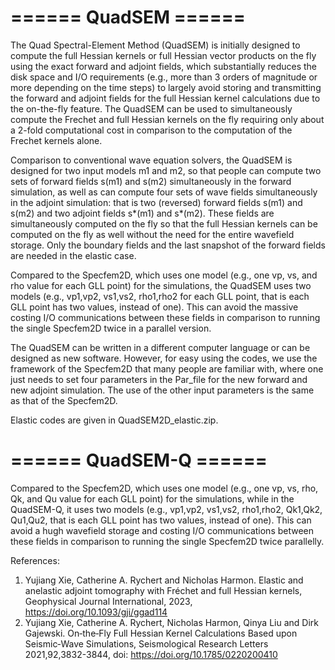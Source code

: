 # ====== QuadSEM ======

The Quad Spectral-Element Method (QuadSEM) is initially designed to compute the full Hessian kernels or full Hessian vector products on the fly using the exact forward and adjoint fields, which substantially reduces the disk space and I/O requirements (e.g., more than 3 orders of magnitude or more depending on the time steps) to largely avoid storing and transmitting the forward and adjoint fields for the full Hessian kernel calculations due to the on-the-fly feature. The QuadSEM can be used to simultaneously compute the Frechet and full Hessian kernels on the fly requiring only about a 2-fold computational cost in comparison to the computation of the Frechet kernels alone.

Comparison to conventional wave equation solvers, the QuadSEM is designed for two input models m1 and m2, so that people can compute two sets of forward fields s(m1) and s(m2) simultaneously in the forward simulation, as well as can compute four sets of wave fields simultaneously in the adjoint simulation: that is two (reversed) forward fields s(m1) and s(m2) and two adjoint fields s*(m1) and s*(m2). These fields are simultaneously computed on the fly so that the full Hessian kernels can be computed on the fly as well without the need for the entire wavefield storage. Only the boundary fields and the last snapshot of the forward fields are needed in the elastic case.

Compared to the Specfem2D, which uses one model (e.g., one vp, vs, and rho value for each GLL point) for the simulations, the QuadSEM uses two models (e.g., vp1,vp2, vs1,vs2, rho1,rho2 for each GLL point, that is each GLL point has two values, instead of one). This can avoid the massive costing I/O communications between these fields in comparison to running the single Specfem2D twice in a parallel version.

The QuadSEM can be written in a different computer language or can be designed as new software. However, for easy using the codes, we use the framework of the Specfem2D that many people are familiar with, where one just needs to set four parameters in the Par_file for the new forward and new adjoint simulation. The use of the other input parameters is the same as that of the Specfem2D. 

Elastic codes are given in QuadSEM2D_elastic.zip.


# ====== QuadSEM-Q ======
Compared to the Specfem2D, which uses one model (e.g., one vp, vs, rho, Qk, and Qu value for each GLL point) for the simulations, while in the QuadSEM-Q, it uses two models (e.g., vp1,vp2, vs1,vs2, rho1,rho2, Qk1,Qk2, Qu1,Qu2, that is each GLL point has two values, instead of one). This can avoid a hugh wavefield storage and costing I/O communications between these fields in comparison to running the single Specfem2D twice parallelly. 

References:
1. Yujiang Xie, Catherine A. Rychert and Nicholas Harmon. Elastic and anelastic adjoint tomography with Fréchet and full Hessian kernels, Geophysical Journal International, 2023, https://doi.org/10.1093/gji/ggad114
2. Yujiang Xie, Catherine A. Rychert, Nicholas Harmon, Qinya Liu and Dirk Gajewski. On‐the‐Fly Full Hessian Kernel Calculations Based upon Seismic‐Wave Simulations, Seismological Research Letters 2021,92,3832-3844, doi: https://doi.org/10.1785/0220200410

